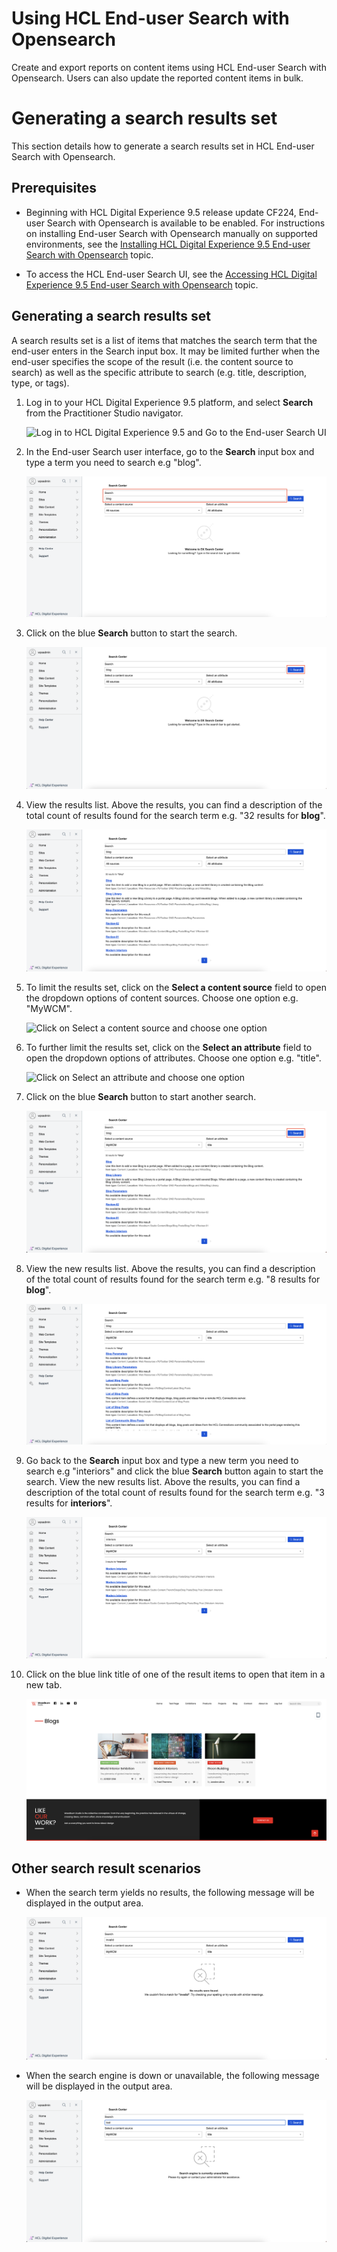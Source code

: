# Using HCL End-user Search with Opensearch

Create and export reports on content items using HCL End-user Search with Opensearch. Users can also update the reported content items in bulk.

# Generating a search results set

This section details how to generate a search results set in HCL End-user Search with Opensearch.

## Prerequisites

- Beginning with HCL Digital Experience 9.5 release update CF224, End-user Search with Opensearch is available to be enabled. For instructions on installing End-user Search with Opensearch manually on supported environments, see the [Installing HCL Digital Experience 9.5 End-user Search with Opensearch](../installation/index.md) topic.

- To access the HCL End-user Search UI, see the [Accessing HCL Digital Experience 9.5 End-user Search with Opensearch](../access/index.md) topic.

## Generating a search results set

A search results set is a list of items that matches the search term that the end-user enters in the Search input box. It may be limited further when the end-user specifies the scope of the result (i.e. the content source to search) as well as the specific attribute to search (e.g. title, description, type, or tags).

1.  Log in to your HCL Digital Experience 9.5 platform, and select **Search** from the Practitioner Studio navigator.

    ![](../../../assets/HCL_DX_95_Practitioner_Studio_interface.png "Log in to HCL Digital Experience 9.5 and Go to the End-user Search UI")

2.  In the End-user Search user interface, go to the **Search** input box and type a term you need to search e.g "blog".

    ![](../../../assets/HCL_Search_01_Input_Query.png "Input a search term in the Search input box")

3.  Click on the blue **Search** button to start the search.

    ![](../../../assets/HCL_Search_02_Button_Trigger.png "Click on the blue Search button")

4.  View the results list. Above the results, you can find a description of the total count of results found for the search term e.g. "32 results for **blog**".

    ![](../../../assets/HCL_Search_03_Results_Set_Initial.png "View the search results and note the count of results found")

5.  To limit the results set, click on the **Select a content source** field to open the dropdown options of content sources. Choose one option e.g. "MyWCM".

    ![](../../../assets/HCL_Search__04_Input_Scope.png "Click on Select a content source and choose one option")

6.  To further limit the results set, click on the **Select an attribute** field to open the dropdown options of attributes. Choose one option e.g. "title".

    ![](../../../assets/HCL_Search__05_Input_Type.png "Click on Select an attribute and choose one option")

7.  Click on the blue **Search** button to start another search.

    ![](../../../assets/HCL_Search_06_Button_Trigger.png "Click on Search button to start another search")

8.  View the new results list. Above the results, you can find a description of the total count of results found for the search term e.g. "8 results for **blog**".

    ![](../../../assets/HCL_Search_07_Results_Set_Filtered.png "View the filtered down search results and note the count of results found")

9.  Go back to the **Search** input box and type a new term you need to search e.g "interiors" and click the blue **Search** button again to start the search. View the new results list. Above the results, you can find a description of the total count of results found for the search term e.g. "3 results for **interiors**".

    ![](../../../assets/HCL_Search_08_Input_Query_Change.png "Change the search term in the Search input box")

9.  Click on the blue link title of one of the result items to open that item in a new tab.

    ![](../../../assets/HCL_Search_09_Open_Result_Item.png "Click on one of the result items to open it in a new tab")

## Other search result scenarios

- When the search term yields no results, the following message will be displayed in the output area.
    
    ![](../../../assets/HCL_Search_10_No_Results_Found.png)

- When the search engine is down or unavailable, the following message will be displayed in the output area.
    
    ![](../../../assets/HCL_Search_11_Search_Engine_Unavailable.png)